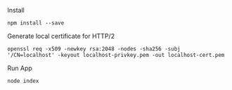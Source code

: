 Install
```shell
npm install --save
```
Generate local certificate for HTTP/2
```shell
openssl req -x509 -newkey rsa:2048 -nodes -sha256 -subj '/CN=localhost' -keyout localhost-privkey.pem -out localhost-cert.pem
```
Run App
```shell
node index
```
